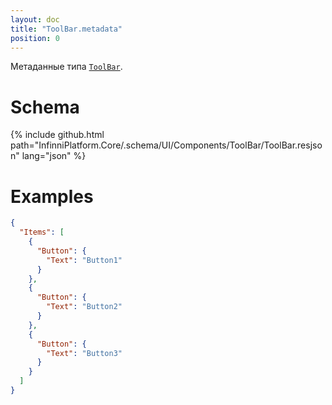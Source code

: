 ```yaml
---
layout: doc
title: "ToolBar.metadata"
position: 0
---
```


Метаданные типа [`ToolBar`](../).

# Schema

{% include github.html path="InfinniPlatform.Core/.schema/UI/Components/ToolBar/ToolBar.resjson" lang="json" %}

# Examples

```json
{
  "Items": [
    {
      "Button": {
        "Text": "Button1"
      }
    },
    {
      "Button": {
        "Text": "Button2"
      }
    },
    {
      "Button": {
        "Text": "Button3"
      }
    }
  ]
}
```
